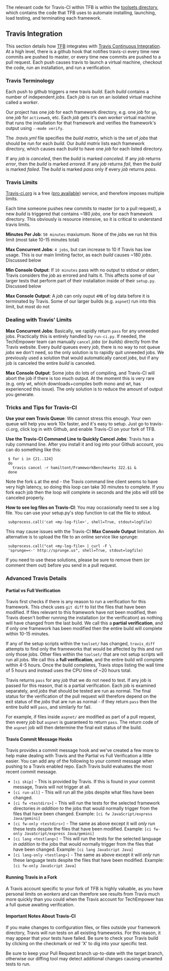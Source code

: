  The relevant code for Travis-CI within TFB is within the [toolsets
directory](https://github.com/TechEmpower/FrameworkBenchmarks/tree/master/toolset),
which contains the code that TFB uses to automate installing, launching, load
testing, and terminating each framework.
 
 ## Travis Integration
 
 This section details how
[TFB](https://github.com/TechEmpower/FrameworkBenchmarks) integrates with
[Travis Continuous
Integration](https://travis-ci.org/TechEmpower/FrameworkBenchmarks). At a high
level, there is a github hook that notifies travis-ci every time new commits
are pushed to master, or every time new commits are pushed to a pull request.
Each push causes travis to launch a virtual machine, checkout the code, run an
installation, and run a verification.
 
 ### Travis Terminology
 
 Each push to github triggers a new travis *build*. Each *build* contains a
number of independent *jobs*. Each *job* is run on an isolated virtual machine
called a *worker*. 
 
 Our project has one *job* for each framework directory, e.g. one *job* for
`go`, one *job* for `activeweb`, etc. Each *job* gets it's own *worker* virtual
machine that runs the installation for that framework and verifies the
framework's output using `--mode verify`. 
 
 The *.travis.yml* file specifies the *build matrix*, which is the set of *jobs*
that should be run for each *build*. Our *build matrix* lists each framework
directory, which causes each *build* to have one *job* for each listed
directory. 
 
 If any *job* is *canceled*, then the *build* is marked *canceled*.
 If any *job* returns *error*, then the *build* is marked *errored*.
 If any *job* returns *fail*, then the *build* is marked *failed*.
 The *build* is marked *pass* only if every *job* returns *pass*. 
 
 ### Travis Limits
 
 [Travis-ci.org](https://travis-ci.org/) is a free ([pro
available](https://travis-ci.com/)) service, and therefore imposes multiple
limits. 
 
 Each time someone pushes new commits to master (or to a pull request), a new
*build* is triggered that contains ~180 *jobs*, one for each framework
directory. This obviously is resource intensive, so it is critical to
understand travis limits. 
 
 **Minutes Per Job**: `50 minutes` maxiumum. None of the *job*s we run hit this
limit (most take 10-15 minutes total)
 
 **Max Concurrent Jobs**: `4 jobs`, but can increase to 10 if Travis has low
usage. This is our main limiting factor, as each *build* causes ~180 *jobs*.
Discussed below
 
 **Min Console Output**: If `10 minutes` pass with no output to stdout or
stderr, Travis considers the *job* as errored and halts it. This affects some
of our larger tests that perform part of their installation inside of their
`setup.py`. Discussed below
 
 **Max Console Output**: A *job* can only ouput `4MB` of log data before it is
terminated by Travis. Some of our larger builds (e.g. `aspnet`) run into this
limit, but most do not
 
 ### Dealing with Travis' Limits
 
 **Max Concurrent Jobs**: Basically, we rapidly return `pass` for any unneeded
jobs. Practically this is entirely handled by `run-ci.py`. If needed, the
TechEmpower team can manually `cancel` *jobs* (or *builds*) directly from the
Travis website. Every *build* queues every *job*, there is no way to not queue
*jobs* we don't need, so the only solution is to rapidly quit unneeded jobs. We
previously used a solution that would automatically cancel *jobs*, but if any
job is canceled the entire *build* is canceled. 
 
 **Max Console Output**: Some jobs do lots of compiling, and Travis-CI will
abort the job if there is too much output. At the moment this is very rare
(e.g. only wt, which downloads+compiles both mono and wt, has experienced this
issue). The only solution is to reduce the amount of output you generate. 
 
 ### Tricks and Tips for Travis-CI
 
 **Use your own Travis Queue**: We cannot stress this enough. Your own queue
will help you work 10x faster, and it's easy to setup. Just go to
travis-ci.org, click log in with Github, and enable Travis-CI on your fork of
TFB. 
 
 **Use the Travis-CI Command Line to Quickly Cancel Jobs**: Travis has a ruby
command line. After you install it and log into your Github account, you can do
something like this: 
 
     $ for i in {21..124}
     do
       travis cancel -r hamiltont/FrameworkBenchmarks 322.$i &
     done
 
 Note the fork `&` at the end - the Travis command line client seems to have
very high latency, so doing this loop can take 30 minutes to complete. If you
fork each job then the loop will complete in seconds and the jobs will still be
canceled properly. 
 
 **How to see log files on Travis-CI**: You may occasionally need to see a log
file. You can use your setup.py's stop function to cat the file to stdout. 
     
     subprocess.call('cat <my-log-file>', shell=True, stdout=logfile)
 
 This may cause issues with the Travis-CI **Max Console Output** limitation. An
alternative is to upload the file to an online service like sprunge: 
 
     subprocess.call("cat <my-log-file> | curl -F \
     'sprunge=<-' http://sprunge.us", shell=True, stdout=logfile)
 
 If you need to use these solutions, please be sure to remove them (or comment
them out) before you send in a pull request.
 
 ### Advanced Travis Details
 
 #### Partial vs Full Verification
 
 Travis first checks if there is any reason to run a verification for this
framework. This check uses `git diff` to list the files that have been
modified. If files relevant to this framework have not been modified, then
Travis doesn't bother running the installation (or the verification) as nothing
will have changed from the last build. We call this a **partial verification**,
and if only one framework has been modified then the entire build will complete
within 10-15 minutes. 
 
 If any of the setup scripts within the `toolset/` has changed, `travis_diff`
attempts to find only the frameworks that would be affected by this and run
only those jobs. Other files within the `toolset/` that are not setup scripts
will run all jobs. We call this a **full verification**, and the entire build
will complete within 4-5 hours. Once the build completes, Travis stops listing
the wall time of 5 hours and instead uses the CPU time of ~20 hours total. 
 
 Travis returns `pass` for any *job* that we do not need to test. If any job is
passed for this reason, that is a partial verification. Each job is examined
separately, and *jobs* that should be tested are run as normal. The final
status for the verification of the pull request will therefore depend on the
exit status of the *jobs* that are run as normal - if they return `pass` then
the entire build will `pass`, and similarly for fail. 
 
 For example, if files inside `aspnet/` are modified as part of a pull request,
then every *job* but `aspnet` is guaranteed to return `pass`. The return code
of the `aspnet` job will then determine the final exit status of the build. 
 
 #### Travis Commit Message Hooks
 
 Travis provides a commit message hook and we've created a few more to help make
dealing with Travis and the Partial vs Full Verification a little easier. You
can add any of the following to your commit message when pushing to a Travis
enabled repo. Each Travis build evaluates the most recent commit message.
 
 * `[ci skip]` - This is provided by Travis. If this is found in your commit
message, Travis will not trigger at all.
 * `[ci run-all]` - This will run all the jobs despite what files have been
changed.
 * `[ci fw <testdirs>]` - This will run the tests for the selected framework
directories *in addition to* the jobs that would normally trigger from the
files that have been changed. Example: `[ci fw JavaScript/express Java/gemini]`
 * `[ci fw-only <testdirs>]` - The same as above except it will *only* run these
tests despite the files that have been modified. Example: `[ci fw-only
JavaScript/express Java/gemini]`
 * `[ci lang <testlang>]` - This will run the tests for the selected language
*in addition to* the jobs that would normally trigger from the files that have
been changed. Example: `[ci lang JavaScript Java]`
 * `[ci lang-only <testlang>]` - The same as above except it will *only* run
these language tests despite the files that have been modified. Example: `[ci
fw-only JavaScript Java]`
 
 
 #### Running Travis in a Fork
 
 A Travis account specific to your fork of TFB is highly valuable, as you have
personal limits on *workers* and can therefore see results from Travis much
more quickly than you could when the Travis account for TechEmpower has a full
queue awaiting verification. 
 
 #### Important Notes About Travis-CI
 
 If you make changes to configuration files, or files outside your framework
directory, Travis will run tests on all existing frameworks. For this reason,
it may appear that your tests have failed. Be sure to check your Travis build
by clicking on the checkmark or red 'X' to dig into your specific test.
 
 Be sure to keep your Pull Request branch up-to-date with the target branch,
otherwise our diffing tool may detect additional changes causing unwanted tests
to run.
 
